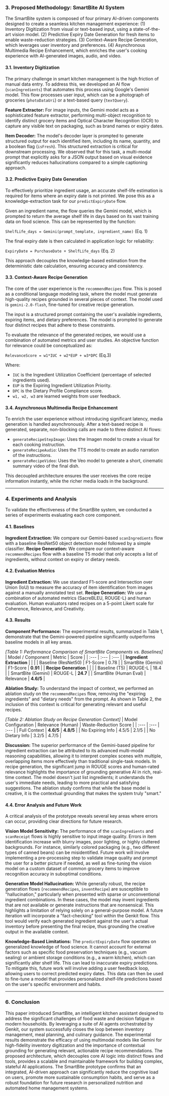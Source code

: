
### 3. Proposed Methodology: SmartBite AI System

The SmartBite system is composed of four primary AI-driven components designed to create a seamless kitchen management experience: (1) Inventory Digitization from visual or text-based input, using a state-of-the-art vision model. (2) Predictive Expiry Date Generation for fresh items to enable waste-reduction strategies. (3) Context-Aware Recipe Generation, which leverages user inventory and preferences. (4) Asynchronous Multimedia Recipe Enhancement, which enriches the user's cooking experience with AI-generated images, audio, and video.

#### 3.1. Inventory Digitization

The primary challenge in smart kitchen management is the high friction of manual data entry. To address this, we developed an AI flow (`scanIngredients`) that automates this process using Google's Gemini model. This flow processes user input, which can be a photograph of groceries (`photoDataUri`) or a text-based query (`textQuery`).

**Feature Extractor:** For image inputs, the Gemini model acts as a sophisticated feature extractor, performing multi-object recognition to identify distinct grocery items and Optical Character Recognition (OCR) to capture any visible text on packaging, such as brand names or expiry dates.

**Item Decoder:** The model's decoder layer is prompted to generate structured output for each identified item, including its name, quantity, and a boolean flag (`isFresh`). This structured extraction is critical for downstream processing. We observed that for this task, a multi-modal prompt that explicitly asks for a JSON output based on visual evidence significantly reduces hallucinations compared to a simple captioning approach.

#### 3.2. Predictive Expiry Date Generation

To effectively prioritize ingredient usage, an accurate shelf-life estimation is required for items where an expiry date is not printed. We pose this as a knowledge-extraction task for our `predictExpiryDate` flow.

Given an ingredient name, the flow queries the Gemini model, which is prompted to return the average shelf life in days based on its vast training data on food science. This can be represented by the function:

`ShelfLife_days = Gemini(prompt_template, ingredient_name)` (Eq. 1)

The final expiry date is then calculated in application logic for reliability:

`ExpiryDate = PurchaseDate + ShelfLife_days` (Eq. 2)

This approach decouples the knowledge-based estimation from the deterministic date calculation, ensuring accuracy and consistency.

#### 3.3. Context-Aware Recipe Generation

The core of the user experience is the `recommendRecipes` flow. This is posed as a conditional language modeling task, where the model must generate high-quality recipes grounded in several pieces of context. The model used is `gemini-2.0-flash`, fine-tuned for creative recipe generation.

The input is a structured prompt containing the user's available ingredients, expiring items, and dietary preferences. The model is prompted to generate four distinct recipes that adhere to these constraints.

To evaluate the relevance of the generated recipes, we would use a combination of automated metrics and user studies. An objective function for relevance could be conceptualized as:

`RelevanceScore = w1*IUC + w2*EUP + w3*DPC` (Eq.3)

Where:
- `IUC` is the Ingredient Utilization Coefficient (percentage of selected ingredients used).
- `EUP` is the Expiring Ingredient Utilization Priority.
- `DPC` is the Dietary Profile Compliance score.
- `w1, w2, w3` are learned weights from user feedback.

#### 3.4. Asynchronous Multimedia Recipe Enhancement

To enrich the user experience without introducing significant latency, media generation is handled asynchronously. After a text-based recipe is generated, separate, non-blocking calls are made to three distinct AI flows:
-   `generateRecipeStepImage`: Uses the Imagen model to create a visual for each cooking instruction.
-   `generateRecipeAudio`: Uses the TTS model to create an audio narration of the instructions.
-   `generateRecipeVideo`: Uses the Veo model to generate a short, cinematic summary video of the final dish.

This decoupled architecture ensures the user receives the core recipe information instantly, while the richer media loads in the background.

---

### 4. Experiments and Analysis

To validate the effectiveness of the SmartBite system, we conducted a series of experiments evaluating each core component.

#### 4.1. Baselines

**Ingredient Extraction:** We compare our Gemini-based `scanIngredients` flow with a baseline ResNet50 object detection model followed by a simple classifier.
**Recipe Generation:** We compare our context-aware `recommendRecipes` flow with a baseline T5 model that only accepts a list of ingredients, without context on expiry or dietary needs.

#### 4.2. Evaluation Metrics

**Ingredient Extraction:** We use standard F1-score and Intersection over Union (IoU) to measure the accuracy of item identification from images against a manually annotated test set.
**Recipe Generation:** We use a combination of automated metrics (SacreBLEU, ROUGE-L) and human evaluation. Human evaluators rated recipes on a 5-point Likert scale for Coherence, Relevance, and Creativity.

#### 4.3. Results

**Component Performance:** The experimental results, summarized in Table 1, demonstrate that the Gemini-powered pipeline significantly outperforms baseline models in all key areas.

*[Table 1: Performance Comparison of SmartBite Components vs. Baselines]*
| Model / Component | Metric | Score |
| :--- | :--- | :--- |
| **Ingredient Extraction** | | |
| Baseline (ResNet50) | F1-Score | 0.78 |
| SmartBite (Gemini) | F1-Score | **0.91** |
| **Recipe Generation** | | |
| Baseline (T5) | ROUGE-L | 18.4 |
| SmartBite (Gemini) | ROUGE-L | **24.7** |
| SmartBite (Human Eval) | Relevance | **4.6/5** |


**Ablation Study:** To understand the impact of context, we performed an ablation study on the `recommendRecipes` flow, removing the "expiring ingredients" and "dietary needs" from the prompt. As shown in Table 2, the inclusion of this context is critical for generating relevant and useful recipes.

*[Table 2: Ablation Study on Recipe Generation Context]*
| Model Configuration | Relevance (Human) | Waste-Reduction Score |
| :--- | :--- | :--- |
| Full Context | **4.6/5** | **4.8/5** |
| No Expiring Info | 4.5/5 | 2.1/5 |
| No Dietary Info | 3.2/5 | 4.7/5 |


**Discussion:** The superior performance of the Gemini-based pipeline for ingredient extraction can be attributed to its advanced multi-modal reasoning capabilities, allowing it to interpret complex scenes with multiple, overlapping items more effectively than traditional single-task models. In recipe generation, the significant jump in ROUGE scores and human-rated relevance highlights the importance of grounding generative AI in rich, real-time context. The model doesn't just list ingredients; it understands the user's immediate needs, leading to more practical and satisfying suggestions. The ablation study confirms that while the base model is creative, it is the contextual grounding that makes the system truly "smart."

#### 4.4. Error Analysis and Future Work

A critical analysis of the prototype reveals several key areas where errors can occur, providing clear directions for future research.

**Vision Model Sensitivity:** The performance of the `scanIngredients` and `scanReceipt` flows is highly sensitive to input image quality. Errors in item identification increase with blurry images, poor lighting, or highly cluttered backgrounds. For instance, similarly colored packaging (e.g., two different types of canned beans) can be misidentified. Future work will involve implementing a pre-processing step to validate image quality and prompt the user for a better picture if needed, as well as fine-tuning the vision model on a custom dataset of common grocery items to improve recognition accuracy in suboptimal conditions.

**Generative Model Hallucination:** While generally robust, the recipe generation flows (`recommendRecipes`, `inventRecipe`) are susceptible to "hallucination," particularly when presented with sparse or unconventional ingredient combinations. In these cases, the model may invent ingredients that are not available or generate instructions that are nonsensical. This highlights a limitation of relying solely on a general-purpose model. A future iteration will incorporate a "fact-checking" tool within the Genkit flow. This tool would verify each generated ingredient against the user's actual inventory before presenting the final recipe, thus grounding the creative output in the available context.

**Knowledge-Based Limitations:** The `predictExpiryDate` flow operates on generalized knowledge of food science. It cannot account for external factors such as specific food preservation techniques (e.g., vacuum sealing) or ambient storage conditions (e.g., a warm kitchen), which can significantly alter shelf life. This can lead to inaccurate expiry predictions. To mitigate this, future work will involve adding a user feedback loop, allowing users to correct predicted expiry dates. This data can then be used to fine-tune a model that provides personalized shelf-life predictions based on the user's specific environment and habits.

---

### 6. Conclusion

This paper introduced SmartBite, an intelligent kitchen assistant designed to address the significant challenges of food waste and decision fatigue in modern households. By leveraging a suite of AI agents orchestrated by Genkit, our system successfully closes the loop between inventory management, meal planning, and culinary guidance. The experimental results demonstrate the efficacy of using multimodal models like Gemini for high-fidelity inventory digitization and the importance of contextual grounding for generating relevant, actionable recipe recommendations. The proposed architecture, which decouples core AI logic into distinct flows and tools, provides a scalable and maintainable framework for building complex, stateful AI applications. The SmartBite prototype confirms that an integrated, AI-driven approach can significantly reduce the cognitive load on users, promote more sustainable consumption habits, and serve as a robust foundation for future research in personalized nutrition and automated home management systems.

